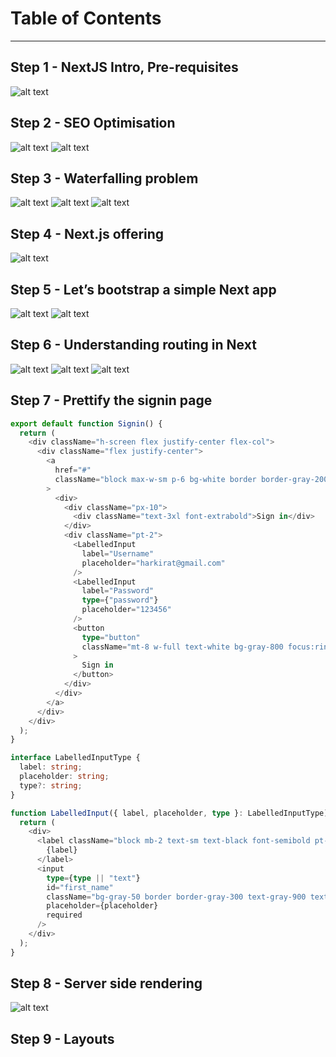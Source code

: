 # Table of Contents

---

## Step 1 - NextJS Intro, Pre-requisites

![alt text](./assets/image-1.png)

## Step 2 - SEO Optimisation

![alt text](./assets/image-2.png)
![alt text](./assets/image-3.png)

## Step 3 - Waterfalling problem

![alt text](./assets/image-4.png)
![alt text](./assets/image-5.png)
![alt text](./assets/image-6.png)

## Step 4 - Next.js offering

![alt text](./assets/image-7.png)

## Step 5 - Let’s bootstrap a simple Next app

![alt text](./assets/image-8.png)
![alt text](./assets/image-9.png)

## Step 6 - Understanding routing in Next

![alt text](./assets/image-10.png)
![alt text](./assets/image-11.png)
![alt text](./assets/image-12.png)

## Step 7 - Prettify the signin page

```typescript
export default function Signin() {
  return (
    <div className="h-screen flex justify-center flex-col">
      <div className="flex justify-center">
        <a
          href="#"
          className="block max-w-sm p-6 bg-white border border-gray-200 rounded-lg shadow hover:bg-gray-100 "
        >
          <div>
            <div className="px-10">
              <div className="text-3xl font-extrabold">Sign in</div>
            </div>
            <div className="pt-2">
              <LabelledInput
                label="Username"
                placeholder="harkirat@gmail.com"
              />
              <LabelledInput
                label="Password"
                type={"password"}
                placeholder="123456"
              />
              <button
                type="button"
                className="mt-8 w-full text-white bg-gray-800 focus:ring-4 focus:ring-gray-300 font-medium rounded-lg text-sm px-5 py-2.5 me-2 mb-2"
              >
                Sign in
              </button>
            </div>
          </div>
        </a>
      </div>
    </div>
  );
}

interface LabelledInputType {
  label: string;
  placeholder: string;
  type?: string;
}

function LabelledInput({ label, placeholder, type }: LabelledInputType) {
  return (
    <div>
      <label className="block mb-2 text-sm text-black font-semibold pt-4">
        {label}
      </label>
      <input
        type={type || "text"}
        id="first_name"
        className="bg-gray-50 border border-gray-300 text-gray-900 text-sm rounded-lg focus:ring-blue-500 focus:border-blue-500 block w-full p-2.5"
        placeholder={placeholder}
        required
      />
    </div>
  );
}
```

## Step 8 - Server side rendering

![alt text](./assets/image-13.png)

## Step 9 - Layouts
